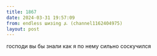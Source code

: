 ```yaml
---
title: 1867
date: 2024-03-31 19:57:09
from: endless шизing ⍼ (channel1162404975)
layout: post
---
```


господи вы бы знали как я по нему сильно соскучился
